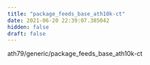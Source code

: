 ```yaml
---
title: "package_feeds_base_ath10k-ct"
date: 2021-06-20 22:39:07.385042
hidden: false
draft: false
---
```


ath79/generic/package_feeds_base_ath10k-ct

